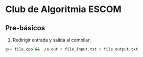# Club de Algoritmia ESCOM
## Pre-básicos

1. Redirigir entrada y salida al compilar:
```bash
g++ file.cpp && ./a.out < file_input.txt > file_output.txt
```
